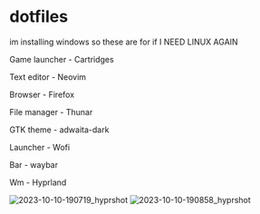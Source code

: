 # dotfiles
im installing windows so these are for if I NEED LINUX AGAIN

Game launcher - Cartridges

Text editor - Neovim

Browser - Firefox

File manager - Thunar

GTK theme - adwaita-dark

Launcher - Wofi

Bar - waybar

Wm - Hyprland

![2023-10-10-190719_hyprshot](https://github.com/Katapult01/dotfiles/assets/112549553/45973cbf-d601-44c0-a648-effd0a30ace7)
![2023-10-10-190858_hyprshot](https://github.com/Katapult01/dotfiles/assets/112549553/7fd00dbf-5ab3-4468-832c-8bdbf95b0743)
